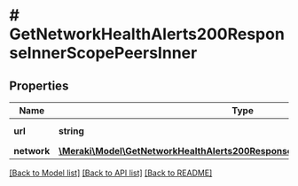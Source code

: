 # # GetNetworkHealthAlerts200ResponseInnerScopePeersInner

## Properties

Name | Type | Description | Notes
------------ | ------------- | ------------- | -------------
**url** | **string** | URL to the peer | [optional]
**network** | [**\Meraki\Model\GetNetworkHealthAlerts200ResponseInnerScopePeersInnerNetwork**](GetNetworkHealthAlerts200ResponseInnerScopePeersInnerNetwork.md) |  | [optional]

[[Back to Model list]](../../README.md#models) [[Back to API list]](../../README.md#endpoints) [[Back to README]](../../README.md)
